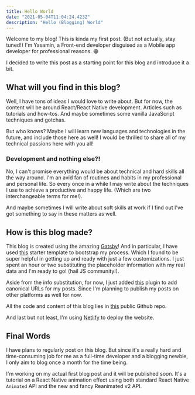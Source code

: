 ```yaml
---
title: Hello World
date: "2021-05-04T11:04:24.423Z"
description: "Hello (Blogging) World"
---
```


Welcome to my blog! This is kinda my first post. (But not actually, stay tuned!) I'm Yasamin, a Front-end developer disguised as a Mobile app developer for professional reasons. 😁

I decided to write this post as a starting point for this blog and introduce it a bit.

## What will you find in this blog?

Well, I have tons of ideas I would love to write about. But for now, the content will be around React/React Native development. Articles such as tutorials and how-tos. And maybe sometimes some vanilla JavaScript techniques and gotchas.

But who knows? Maybe I will learn new languages and technologies in the future, and include those here as well! I would be thrilled to share all of my technical passions here with you all!

### Development and nothing else?!

No, I can't promise everything would be about technical and hard skills all the way around. I'm an avid fan of routines and habits in my professional and personal life. So every once in a while I may write about the techniques I use to achieve a productive and happy life. (Which are two interchangeable terms for me!).

And maybe sometimes I will write about soft skills at work if I find out I've got something to say in these matters as well.

## How is this blog made?

This blog is created using the amazing [Gatsby](https://www.gatsbyjs.com/)! And in particular, I have used [this](https://www.gatsbyjs.com/starters/gatsbyjs/gatsby-starter-blog) starter template to bootstrap my process. Which I found to be super helpful in getting up and ready with just a few customizations. I just spent an hour or two substituting the placeholder information with my real data and I'm ready to go! (hail JS community!).

Aside from the info substitution, for now, I just added [this](https://www.gatsbyjs.com/plugins/gatsby-plugin-canonical-urls/) plugin to add canonical URLs for my posts. Since I'm planning to publish my posts on other platforms as well for now.

All the code and content of this blog lies in [this](https://github.com/yasaminyaldaei/yasamin-yaldaei-blog) public Github repo.

And last but not least, I'm using [Netlify](https://www.netlify.com/) to deploy the website.

## Final Words

I have plans to regularly post on this blog. But since it's a really hard and time-consuming job for me as a full-time developer and a blogging newbie, I only aim to blog once a month for the time being.

I'm working on my actual first blog post and it will be published soon. It's a tutorial on a React Native animation effect using both standard React Native `Animated` API and the new and fancy Reanimated v2 API.